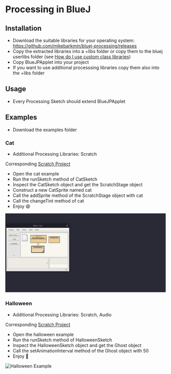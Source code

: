 # Processing in BlueJ

## Installation

* Download the suitable libraries for your operating system: https://github.com/mikebarkmin/bluej-processing/releases
* Copy the extracted libraries into a +libs folder or copy them to the bluej userlibs folder (see [How do I use custom class libraries](https://www.bluej.org/faq.html))
* Copy BlueJPApplet into your project
* If you want to use additional processsing libraries copy them also into the +libs folder

## Usage

* Every Processing Sketch should extend BlueJPApplet

## Examples
* Download the examples folder

### Cat

* Additional Processing Libraries: Scratch

Corresponding [Scratch Project](https://scratch.mit.edu/projects/339257357/)

* Open the cat example
* Run the runSketch method of CatSketch
* Inspect the CatSketch object and get the ScratchStage object
* Construct a new CatSprite named cat
* Call the addSprite method of the ScratchStage object with cat
* Call the changeTint method of cat
* Enjoy :smile:

![Cat Example](.github/cat.gif)

### Halloween

* Additional Processing Libraries: Scratch, Audio

Corresponding [Scratch Project](https://scratch.mit.edu/projects/338613208/)

* Open the halloween example
* Run the runSketch method of HalloweenSketch
* Inspect the HalloweenSketch object and get the Ghost object
* Call the setAnimationInterval method of the Ghost object with 50
* Enjoy :running:

![Halloween Example](.github/halloween.gif)
